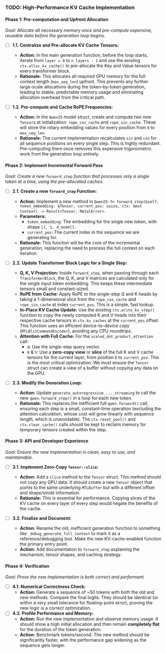 ### TODO: High-Performance KV Cache Implementation

#### Phase 1: Pre-computation and Upfront Allocation
*Goal: Allocate all necessary memory once and pre-compute expensive, reusable data before the generation loop begins.*

-   [ ] **1.1. Centralize and Pre-allocate KV Cache Tensors:**
    -   **Action:** In the main generation function, before the loop starts, iterate from `layer = 0` to `n_layers - 1` and use the existing `ctx.alloc_kv_cache()` to pre-allocate the Key and Value tensors for every transformer block.
    -   **Rationale:** This allocates all required GPU memory for the full context length (`max_seq_len`) upfront. This prevents any further large-scale allocations during the token-by-token generation, leading to stable, predictable memory usage and eliminating allocation overhead from the critical path.

-   [ ] **1.2. Pre-compute and Cache RoPE Frequencies:**
    -   **Action:** In the `Qwen25` model struct, create and compute two new `Tensor`s at initialization: `rope_cos_cache` and `rope_sin_cache`. These will store the rotary embedding values for every position from `0` to `max_seq_len`.
    -   **Rationale:** The current implementation recalculates `sin` and `cos` for all sequence positions on every single step. This is highly redundant. Pre-computing them once removes this expensive trigonometric work from the generation loop entirely.

#### Phase 2: Implement Incremental Forward Pass
*Goal: Create a new `forward_step` function that processes only a single token at a time, using the pre-allocated caches.*

-   [ ] **2.1. Create a new `forward_step` Function:**
    -   **Action:** Implement a new method in `Qwen25`: `fn forward_step(&self, token_embedding: &Tensor, current_pos: usize, ctx: &mut Context) -> Result<Tensor, MetalError>`.
    -   **Parameters:**
        -   `token_embedding`: The embedding for the single new token, with shape `[1, 1, d_model]`.
        -   `current_pos`: The current index in the sequence we are generating for.
    -   **Rationale:** This function will be the core of the incremental generation, replacing the need to process the full context on each iteration.

-   [ ] **2.2. Update Transformer Block Logic for a Single Step:**
    -   **Q, K, V Projection:** Inside `forward_step`, when passing through each `TransformerBlock`, the Q, K, and V matrices are calculated only for the single input token embedding. This keeps these intermediate tensors small and constant-sized.
    -   **RoPE from Cache:** Apply RoPE to the single-step Q and K heads by taking a 1-dimensional slice from the `rope_cos_cache` and `rope_sin_cache` at index `current_pos`. This is a simple, fast lookup.
    -   **In-Place KV Cache Update:** Use the existing `ctx.write_kv_step()` function to copy the newly computed K and V heads into their respective cache tensors in `ctx.kv_caches` at the `current_pos` offset. This function uses an efficient device-to-device copy (`MTLBlitCommandEncoder`), avoiding any CPU roundtrips.
    -   **Attention with Full Cache:** For the `scaled_dot_product_attention` call:
        -   `Q`: Use the single-step query vector.
        -   `K` & `V`: Use a **zero-copy view** or **slice** of the full K and V cache tensors for the current layer, from position `0` to `current_pos`. This is the most critical optimization. We must ensure the `Tensor` struct can create a view of a buffer without copying any data on the GPU.

-   [ ] **2.3. Modify the Generation Loop:**
    -   **Action:** Update `generate_autoregressive_..._streaming` to call the new `qwen.forward_step()` in a loop for each new token.
    -   **Rationale:** This replaces the inefficient full `qwen.forward()` call, ensuring each step is a small, constant-time operation (excluding the attention calculation, whose cost will grow linearly with sequence length, which is unavoidable). The `ctx.reset_pool()` and `ctx.clear_cache()` calls should be kept to reclaim memory for temporary tensors created *within* the step.

#### Phase 3: API and Developer Experience
*Goal: Ensure the new implementation is clean, easy to use, and maintainable.*

-   [ ] **3.1. Implement Zero-Copy `Tensor::slice`:**
    -   **Action:** Add a `slice` method to the `Tensor` struct. This method should not copy any GPU data. It should create a new `Tensor` object that points to the same underlying `MTLBuffer` but with a different offset and shape/stride information.
    -   **Rationale:** This is essential for performance. Copying slices of the KV cache on every layer of every step would negate the benefits of the cache.

-   [ ] **3.2. Finalize and Document:**
    -   **Action:** Rename the old, inefficient generation function to something like `_debug_generate_full_context` to mark it as a reference/debugging tool. Make the new KV-cache-enabled function the primary entry point.
    -   **Action:** Add documentation to `forward_step` explaining the mechanism, tensor shapes, and caching strategy.

#### Phase 4: Verification
*Goal: Prove the new implementation is both correct and performant.*

-   [ ] **4.1. Numerical Correctness Check:**
    -   **Action:** Generate a sequence of ~50 tokens with both the old and new methods. Compare the final logits. They should be identical (or within a very small tolerance for floating-point error), proving the new logic is a correct optimization.
-   [ ] **4.2. Profile Performance and Memory:**
    -   **Action:** Run the new implementation and observe memory usage. It should show a high initial allocation and then remain **completely flat** for the duration of the token generation.
    -   **Action:** Benchmark tokens/second. The new method should be significantly faster, with the performance gap widening as the sequence gets longer.
